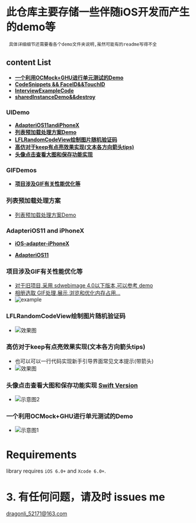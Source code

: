 # 此仓库主要存储一些伴随iOS开发而产生的demo等

	 具体详细细节还需要看各个demo文件夹说明,虽然可能有的readme写得不全

## content List 

*   **[一个利用OCMock+GHU进行单元测试的Demo](#iOS_test)**
*   **[CodeSnippets && FaceID&&TouchID](./others)**
*   **[InterviewExampleCode](./InterviewExampleCode)**
*   **[sharedInstanceDemo&&destroy](./sharedInstanceDemo)**

###  UIDemo

*   **[AdapteriOS11andiPhoneX](#iOS11+iPhoneX)**
*   **[列表预加载处理方案Demo](./preloadListData)**
*   **[LFLRandomCodeView绘制图片随机验证码](#LFLRandomCodeView)**
*   **[高仿对于keep有点亮效果实现(文本各方向箭头tips)](#keepGuide)**
*   **[头像点击查看大图和保存功能实现](#headImageBig)**

### GIFDemos 
*   **[项目涉及GIF有关性能优化等](#GIF)**

### <a name="preloadListData"></a> 列表预加载处理方案

- [列表预加载处理方案Demo](./UIDemos/preloadListData)



### <a name="iOS11+iPhoneX"></a> AdapteriOS11 and iPhoneX

- [**iOS-adapter-iPhoneX**](./AdapteriOS11/iOS-adapter-iPhoneX.md)

- [**AdapteriOS11**](./AdapteriOS11/readme.md)

### <a name="GIF"></a> 项目涉及GIF有关性能优化等

-  [对于旧项目,采用 sdwebimage 4.0以下版本,可以参考 demo](./GIF-Optimize) 
-  [相册选取 GIF处理,展示,浏览和优化内存占用...](./GIFDemo/handle_Album_Select_GIF_Demo)
- ![example](./GIFDemo/handle_Album_Select_GIF_Demo/GIFExample.gif)

### <a name="LFLRandomCodeView"></a> LFLRandomCodeView绘制图片随机验证码

- ![效果图](./UIDemos/LFLRandomCodeView/1.gif)

### <a name="keepGuide"></a> 高仿对于keep有点亮效果实现(文本各方向箭头tips)

- 也可以可以一行代码实现新手引导界面常见文本提示(带箭头)
- ![效果图](./UIDemos/KeepGuide/1.gif)    

### <a name="headImageBig"></a> 头像点击查看大图和保存功能实现 [Swift Version](https://github.com/DevDragonLi/SwiftCodeRepo/tree/master/LFLHeadimageBrowserDemo)

- ![示意图2](./UIDemos/LFLHeadimageBrowserDemo/NOpermission.gif)

###  <a name="iOS_test"></a> 一个利用OCMock+GHU进行单元测试的Demo

- ![示意图1](./XituUnitTestDemo/unitTest.png)

Requirements
==============

library requires `iOS 6.0+` and `Xcode 6.0+`.


# 3. 有任何问题，请及时 issues me 
 <dragonli_52171@163.com>   
